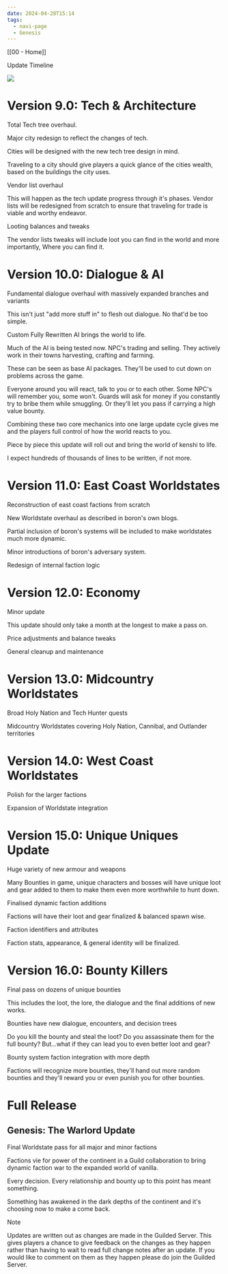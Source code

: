 ```yaml
---
date: 2024-04-28T15:14
tags:
  - navi-page
  - Genesis
---
```

[[00 - Home]]

Update Timeline

![](https://cdn.gilcdn.com/ContentMediaGenericFiles/7a4de468576353a649a4a2dec7170dd6-Full.webp?Expires=1714349156&Policy=eyJTdGF0ZW1lbnQiOlt7IlJlc291cmNlIjoiaHR0cHM6Ly9jZG4uZ2lsY2RuLmNvbS8qIiwiQ29uZGl0aW9uIjp7IkRhdGVMZXNzVGhhbiI6eyJBV1M6RXBvY2hUaW1lIjoxNzE0MzQ5MTU2fSwiSXBBZGRyZXNzIjp7IkFXUzpTb3VyY2VJcCI6IjI0LjE5OS4xNTIuMjM4In19fV19&Signature=fP41Y0483gzclXFxPJlWNH3YZuqsaZbafMyqOTvc3eAr5oDJsdV-FfXMgSWL8pwkkjJFVeBmAW4vbe%7EjJEomhHX605xbhUYrRMIOSTLVuFbQTVjPuBkISipLkKiKpFezr4hUsfjPnnFI5B3dnLEVhuziOfQd2cJdJX5JWtp8GSvLNrnuueKqT0GndObtd6uLMo9bIadAOYhZxViNf8S7mlXf3bsISEgH%7E7hTF%7EFcJvzRt3i0Y3U5X53n0sSg2HAocii5v-iN037S4Tz9KPZSfNIEL-FtDGIqq0ptDHOCYDax87%7EaQ1zYnHwuUXq-SMcPDjNKVEHaOK5JV4QNFGtOfg__&Key-Pair-Id=K1FFKFZRWAZSB)

# Version 9.0: Tech & Architecture

Total Tech tree overhaul.

Major city redesign to reflect the changes of tech.

Cities will be designed with the new tech tree design in mind.

Traveling to a city should give players a quick glance of the cities wealth, based on the buildings the city uses.

Vendor list overhaul

This will happen as the tech update progress through it's phases. Vendor lists will be redesigned from scratch to ensure that traveling for trade is viable and worthy endeavor.

Looting balances and tweaks

The vendor lists tweaks will include loot you can find in the world and more importantly, Where you can find it.

# Version 10.0: Dialogue & AI

Fundamental dialogue overhaul with massively expanded branches and variants

This isn't just "add more stuff in" to flesh out dialogue. No that'd be too simple.

Custom Fully Rewritten AI brings the world to life.

Much of the AI is being tested now. NPC's trading and selling. They actively work in their towns harvesting, crafting and farming.

These can be seen as base AI packages. They'll be used to cut down on problems across the game.

Everyone around you will react, talk to you or to each other. Some NPC's will remember you, some won't. Guards will ask for money if you constantly try to bribe them while smuggling. Or they'll let you pass if carrying a high value bounty.

Combining these two core mechanics into one large update cycle gives me and the players full control of how the world reacts to you.

Piece by piece this update will roll out and bring the world of kenshi to life.

I expect hundreds of thousands of lines to be written, if not more.

# Version 11.0: East Coast Worldstates

Reconstruction of east coast factions from scratch

New Worldstate overhaul as described in boron's own blogs.

Partial inclusion of boron's systems will be included to make worldstates much more dynamic.

Minor introductions of boron's adversary system.

Redesign of internal faction logic

# Version 12.0: Economy

Minor update

This update should only take a month at the longest to make a pass on.

Price adjustments and balance tweaks

General cleanup and maintenance

# Version 13.0: Midcountry Worldstates

Broad Holy Nation and Tech Hunter quests

Midcountry Worldstates covering Holy Nation, Cannibal, and Outlander territories

# Version 14.0: West Coast Worldstates

Polish for the larger factions

Expansion of Worldstate integration

# Version 15.0: Unique Uniques Update

Huge variety of new armour and weapons

Many Bounties in game, unique characters and bosses will have unique loot and gear added to them to make them even more worthwhile to hunt down.

Finalised dynamic faction additions

Factions will have their loot and gear finalized & balanced spawn wise.

Faction identifiers and attributes

Faction stats, appearance, & general identity will be finalized.

# Version 16.0: Bounty Killers

Final pass on dozens of unique bounties

This includes the loot, the lore, the dialogue and the final additions of new works.

Bounties have new dialogue, encounters, and decision trees

Do you kill the bounty and steal the loot? Do you assassinate them for the full bounty? But...what if they can lead you to even better loot and gear?

Bounty system faction integration with more depth

Factions will recognize more bounties, they'll hand out more random bounties and they'll reward you or even punish you for other bounties.

# Full Release

## Genesis: The Warlord Update

Final Worldstate pass for all major and minor factions

Factions vie for power of the continent in a Guild collaboration to bring dynamic faction war to the expanded world of vanilla.

Every decision. Every relationship and bounty up to this point has meant something.

Something has awakened in the dark depths of the continent and it's choosing now to make a come back.

Note

Updates are written out as changes are made in the Guilded Server. This gives players a chance to give feedback on the changes as they happen rather than having to wait to read full change notes after an update. If you would like to comment on them as they happen please do join the Guilded Server.